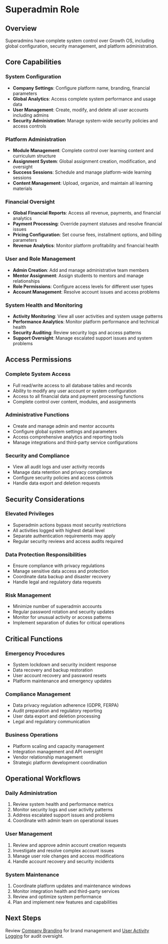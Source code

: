 # Superadmin Role

## Overview

Superadmins have complete system control over Growth OS, including global configuration, security management, and platform administration.

## Core Capabilities

### System Configuration
- **Company Settings**: Configure platform name, branding, financial parameters
- **Global Analytics**: Access complete system performance and usage data
- **User Management**: Create, modify, and delete all user accounts including admins
- **Security Administration**: Manage system-wide security policies and access controls

### Platform Administration
- **Module Management**: Complete control over learning content and curriculum structure
- **Assignment System**: Global assignment creation, modification, and oversight
- **Success Sessions**: Schedule and manage platform-wide learning sessions
- **Content Management**: Upload, organize, and maintain all learning materials

### Financial Oversight
- **Global Financial Reports**: Access all revenue, payments, and financial analytics
- **Payment Processing**: Override payment statuses and resolve financial issues
- **Pricing Configuration**: Set course fees, installment options, and billing parameters
- **Revenue Analytics**: Monitor platform profitability and financial health

### User and Role Management
- **Admin Creation**: Add and manage administrative team members
- **Mentor Assignment**: Assign students to mentors and manage relationships
- **Role Permissions**: Configure access levels for different user types
- **Account Management**: Resolve account issues and access problems

### System Health and Monitoring
- **Activity Monitoring**: View all user activities and system usage patterns
- **Performance Analytics**: Monitor platform performance and technical health
- **Security Auditing**: Review security logs and access patterns
- **Support Oversight**: Manage escalated support issues and system problems

## Access Permissions

### Complete System Access
- Full read/write access to all database tables and records
- Ability to modify any user account or system configuration
- Access to all financial data and payment processing functions
- Complete control over content, modules, and assignments

### Administrative Functions
- Create and manage admin and mentor accounts
- Configure global system settings and parameters
- Access comprehensive analytics and reporting tools
- Manage integrations and third-party service configurations

### Security and Compliance
- View all audit logs and user activity records
- Manage data retention and privacy compliance
- Configure security policies and access controls
- Handle data export and deletion requests

## Security Considerations

### Elevated Privileges
- Superadmin actions bypass most security restrictions
- All activities logged with highest detail level
- Separate authentication requirements may apply
- Regular security reviews and access audits required

### Data Protection Responsibilities
- Ensure compliance with privacy regulations
- Manage sensitive data access and protection
- Coordinate data backup and disaster recovery
- Handle legal and regulatory data requests

### Risk Management
- Minimize number of superadmin accounts
- Regular password rotation and security updates
- Monitor for unusual activity or access patterns
- Implement separation of duties for critical operations

## Critical Functions

### Emergency Procedures
- System lockdown and security incident response
- Data recovery and backup restoration
- User account recovery and password resets
- Platform maintenance and emergency updates

### Compliance Management
- Data privacy regulation adherence (GDPR, FERPA)
- Audit preparation and regulatory reporting
- User data export and deletion processing
- Legal and regulatory communication

### Business Operations
- Platform scaling and capacity management
- Integration management and API oversight
- Vendor relationship management
- Strategic platform development coordination

## Operational Workflows

### Daily Administration
1. Review system health and performance metrics
2. Monitor security logs and user activity patterns
3. Address escalated support issues and problems
4. Coordinate with admin team on operational issues

### User Management
1. Review and approve admin account creation requests
2. Investigate and resolve complex account issues
3. Manage user role changes and access modifications
4. Handle account recovery and security incidents

### System Maintenance
1. Coordinate platform updates and maintenance windows
2. Monitor integration health and third-party services
3. Review and optimize system performance
4. Plan and implement new features and capabilities

## Next Steps
Review [Company Branding](../features/company-branding.md) for brand management and [User Activity Logging](../features/user-activity-logging.md) for audit oversight.